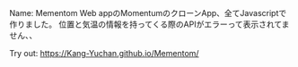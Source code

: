 Name: Mementom
Web appのMomentumのクローンApp、全てJavascriptで作りました。
位置と気温の情報を持ってくる際のAPIがエラーって表示されてません、、

Try out: https://Kang-Yuchan.github.io/Mementom/
